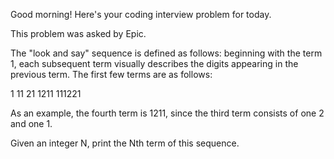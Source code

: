 Good morning! Here's your coding interview problem for today.This problem was asked by Epic.The "look and say" sequence is defined as follows: beginning with the term 1,each subsequent term visually describes the digits appearing in the previousterm. The first few terms are as follows:111211211111221As an example, the fourth term is 1211, since the third term consists of one 2 and one 1.Given an integer N, print the Nth term of this sequence.